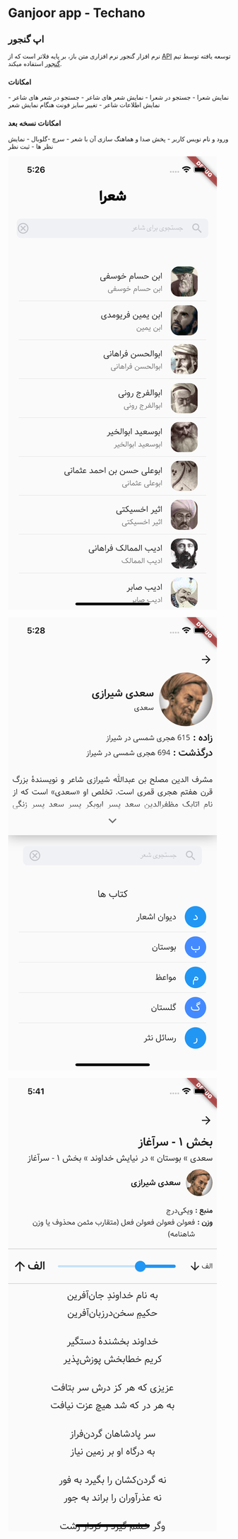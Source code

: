 # Ganjoor app - Techano

## اپ گنجور

نرم افزار گنجور نرم افزاری متن باز، بر پایه فلاتر است که از [API](https://github.com/ganjoor/GanjoorService/) توسعه یافته توسط تیم [گنجور](https://github.com/ganjoor/GanjoorService/) استفاده میکند.

### امکانات

نمایش شعرا - جستجو در شعرا - نمایش شعر های شاعر - جستجو در شعر های شاعر - نمایش اطلاعات شاعر - تغییر سایز فونت هنگام نمایش شعر

### امکانات نسخه بعد

ورود و نام نویس کاربر - پخش صدا و هماهنگ سازی آن با شعر - سرچ -گلوبال - نمایش نظر ها - ثبت نظر

![main page](./example.png)

![peat page](./example2.png)

![poem page](./example3.png)
